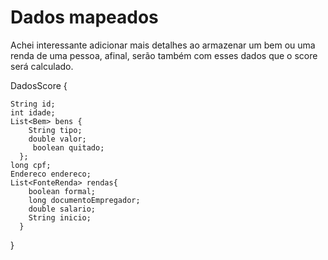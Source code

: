 # Dados mapeados
Achei interessante adicionar mais detalhes ao armazenar um bem ou uma renda de uma pessoa, afinal, serão também com esses dados que o  score será calculado.

DadosScore {

	String id;
	int idade;
	List<Bem> bens {
		String tipo;
		double valor;
		 boolean quitado;
	  };
	long cpf;
	Endereco endereco;
	List<FonteRenda> rendas{
	    boolean formal;
	    long documentoEmpregador;
	    double salario;
	    String inicio;
	  }
}
